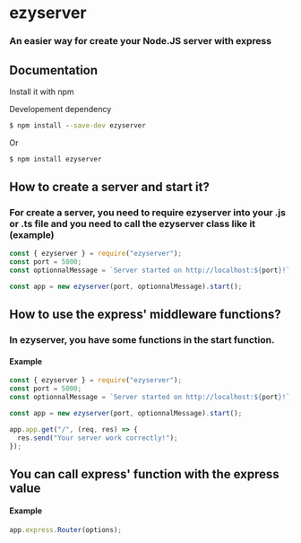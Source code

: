 # ezyserver
### An easier way for create your Node.JS server with express

## Documentation

Install it with npm

Developement dependency

```cmd
$ npm install --save-dev ezyserver
```

Or

```cmd
$ npm install ezyserver
```

## How to create a server and start it?

### For create a server, you need to require ezyserver into your .js or .ts file and you need to call the ezyserver class like it (example)

```js
const { ezyserver } = require("ezyserver");
const port = 5000;
const optionnalMessage = `Server started on http://localhost:${port}!`;

const app = new ezyserver(port, optionnalMessage).start();
```

## How to use the express' middleware functions?
### In ezyserver, you have some functions in the start function.

#### Example


```js
const { ezyserver } = require("ezyserver");
const port = 5000;
const optionnalMessage = `Server started on http://localhost:${port}!`;

const app = new ezyserver(port, optionnalMessage).start();

app.app.get("/", (req, res) => {
  res.send("Your server work correctly!");
});
```

## You can call express' function with the express value

#### Example

```js
app.express.Router(options);
```
